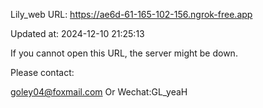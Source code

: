 Lily_web URL: https://ae6d-61-165-102-156.ngrok-free.app

Updated at: 2024-12-10 21:25:13

If you cannot open this URL, the server might be down.

Please contact: 

goley04@foxmail.com Or Wechat:GL_yeaH
